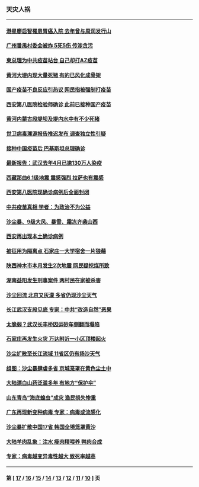 ### 天灾人祸
---
#### [港星廖启智罹患胃癌入院 去年曾与周润发行山](../../pages/ncid280/n12828426.md) 
#### [广州番禺村委会被炸 5死5伤 传涉贪污](../../pages/ncid280/n12827005.md) 
#### [柬总理为中共疫苗站台 自己却打AZ疫苗](../../pages/ncid280/n12825906.md) 
#### [黄河大堤内现大量死猪 有的已风化成骨架](../../pages/ncid280/n12825885.md) 
#### [国产疫苗不良反应引热议 网民指被强制打疫苗](../../pages/ncid280/n12825358.md) 
#### [西安第八医院检验师确诊 此前已接种国产疫苗](../../pages/ncid280/n12825268.md) 
#### [黄河内蒙古段堤坝及堤内水中有不少死猪](../../pages/ncid280/n12825257.md) 
#### [世卫病毒溯源报告推迟发布 调查独立性引疑](../../pages/ncid280/n12824548.md) 
#### [接种中国疫苗后 巴基斯坦总理确诊](../../pages/ncid280/n12824293.md) 
#### [最新报告：武汉去年4月已逾130万人染疫](../../pages/ncid280/n12822996.md) 
#### [西藏那曲6.1级地震 震感强烈 拉萨也有震感](../../pages/ncid280/n12821855.md) 
#### [西安第八医院现确诊病例后全面封闭](../../pages/ncid280/n12821497.md) 
#### [中共疫苗真相 学者：为政治不为公益](../../pages/ncid280/n12820227.md) 
#### [沙尘暴、9级大风、暴雪、霜冻齐袭山西](../../pages/ncid280/n12819281.md) 
#### [西安再出现本土确诊病例](../../pages/ncid280/n12819322.md) 
#### [被征用为隔离点 石家庄一大学宿舍一片狼藉](../../pages/ncid280/n12819283.md) 
#### [陕西神木市本月发生2次地震 网民疑挖煤所致](../../pages/ncid280/n12818744.md) 
#### [湖南益阳发生刑事案件 两村民在家被杀害](../../pages/ncid280/n12818853.md) 
#### [沙尘回流 北京又灰濛 多省仍现沙尘天气](../../pages/ncid280/n12818665.md) 
#### [长江武汉支段见底 专家：中共“改造自然”恶果](../../pages/ncid280/n12817869.md) 
#### [太脆弱？武汉长丰桥因运砂车侧翻而塌陷](../../pages/ncid280/n12816964.md) 
#### [石家庄再发生火灾 万达附近一小区顶楼起火](../../pages/ncid280/n12816700.md) 
#### [沙尘扩散至长江流域  11省区仍有扬沙天气](../../pages/ncid280/n12816163.md) 
#### [组图：沙尘暴肆虐多省 京城笼罩在黄色尘土中](../../pages/ncid280/n12816113.md) 
#### [大陆漂白山药泛滥多年 有地方“保护伞”](../../pages/ncid280/n12815657.md) 
#### [山东青岛“海底蝗虫”成灾 渔民损失惨重](../../pages/ncid280/n12815495.md) 
#### [广东再现新变种病毒 专家：病毒或流感化](../../pages/ncid280/n12815338.md) 
#### [沙尘暴扩散中国17省 韩国全境笼罩黄沙](../../pages/ncid280/n12815203.md) 
#### [大陆羊肉乱象：注水 瘦肉精喂养 鸭肉合成](../../pages/ncid280/n12814785.md) 
#### [专家：病毒越变异毒性越大 致死率越高](../../pages/ncid280/n12813079.md) 

---
#### 第 [ [17](./17.md) / [16](./16.md) / [15](./15.md) / [14](./14.md) / [13](./13.md) / [12](./12.md) / [11](./11.md) / [10](./10.md) ] 页
